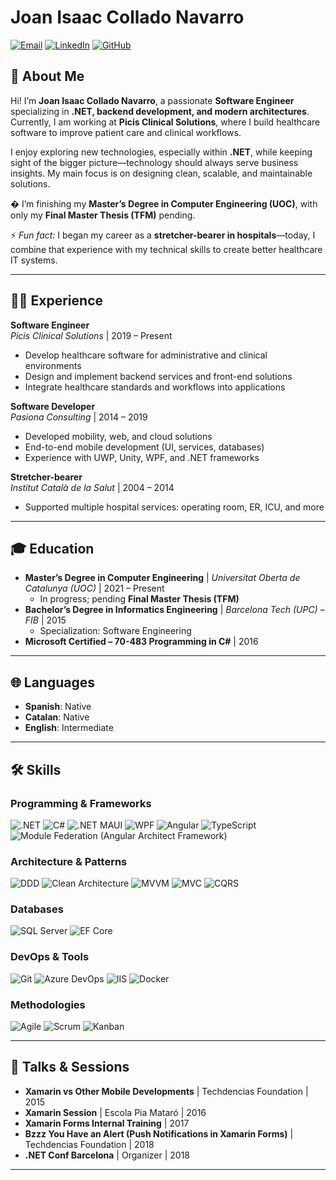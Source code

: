 # Joan Isaac Collado Navarro

[![Email](https://img.shields.io/badge/Email-joan.isaac.collado@gmail.com-D14836?style=flat-square&logo=gmail&logoColor=white)](mailto:joan.isaac.collado@gmail.com)
[![LinkedIn](https://img.shields.io/badge/LinkedIn-Profile-0077B5?style=flat-square&logo=linkedin&logoColor=white)](https://www.linkedin.com/in/joan-isaac-collado-navarro-a8930430/)
[![GitHub](https://img.shields.io/badge/GitHub-@jicolladon-181717?style=flat-square&logo=github&logoColor=white)](https://github.com/jicolladon)

## 👋 About Me

Hi! I’m **Joan Isaac Collado Navarro**, a passionate **Software Engineer** specializing in **.NET, backend development, and modern architectures**.  
Currently, I am working at **Picis Clinical Solutions**, where I build healthcare software to improve patient care and clinical workflows.

I enjoy exploring new technologies, especially within **.NET**, while keeping sight of the bigger picture—technology should always serve business insights. My main focus is on designing clean, scalable, and maintainable solutions.

� I’m finishing my **Master’s Degree in Computer Engineering (UOC)**, with only my **Final Master Thesis (TFM)** pending.

⚡ _Fun fact:_ I began my career as a **stretcher-bearer in hospitals**—today, I combine that experience with my technical skills to create better healthcare IT systems.

---

## 🧑‍💻 Experience

**Software Engineer**  
_Picis Clinical Solutions_ | 2019 – Present

- Develop healthcare software for administrative and clinical environments
- Design and implement backend services and front-end solutions
- Integrate healthcare standards and workflows into applications

**Software Developer**  
_Pasiona Consulting_ | 2014 – 2019

- Developed mobility, web, and cloud solutions
- End-to-end mobile development (UI, services, databases)
- Experience with UWP, Unity, WPF, and .NET frameworks

**Stretcher-bearer**  
_Institut Català de la Salut_ | 2004 – 2014

- Supported multiple hospital services: operating room, ER, ICU, and more

---

## 🎓 Education

- **Master’s Degree in Computer Engineering** | _Universitat Oberta de Catalunya (UOC)_ | 2021 – Present
  - In progress; pending **Final Master Thesis (TFM)**
- **Bachelor’s Degree in Informatics Engineering** | _Barcelona Tech (UPC) – FIB_ | 2015
  - Specialization: Software Engineering
- **Microsoft Certified – 70-483 Programming in C#** | 2016

---

## 🌐 Languages

- **Spanish**: Native
- **Catalan**: Native
- **English**: Intermediate

---

## 🛠 Skills

### Programming & Frameworks

![.NET](https://img.shields.io/badge/.NET-512BD4?style=for-the-badge&logo=dotnet&logoColor=white)
![C#](https://img.shields.io/badge/C%23-239120?style=for-the-badge&logo=c-sharp&logoColor=white)
![.NET MAUI](https://img.shields.io/badge/.NET%20MAUI-512BD4?style=for-the-badge&logo=dotnet&logoColor=white)
![WPF](https://img.shields.io/badge/WPF-512BD4?style=for-the-badge&logo=windows&logoColor=white)
![Angular](https://img.shields.io/badge/Angular-DD0031?style=for-the-badge&logo=angular&logoColor=white)
![TypeScript](https://img.shields.io/badge/TypeScript-3178C6?style=for-the-badge&logo=typescript&logoColor=white)
![Module Federation (Angular Architect Framework)](<https://img.shields.io/badge/Module%20Federation%20(Angular%20Architect%20Framework)-DD0031?style=for-the-badge&logo=angular&logoColor=white>)

### Architecture & Patterns

![DDD](https://img.shields.io/badge/DDD-4B0082?style=for-the-badge)
![Clean Architecture](https://img.shields.io/badge/Clean%20Architecture-228B22?style=for-the-badge)
![MVVM](https://img.shields.io/badge/MVVM-008080?style=for-the-badge)
![MVC](https://img.shields.io/badge/MVC-1E90FF?style=for-the-badge)
![CQRS](https://img.shields.io/badge/CQRS-7C0082?style=for-the-badge)

### Databases

![SQL Server](https://img.shields.io/badge/SQL%20Server-CC2927?style=for-the-badge&logo=microsoftsqlserver&logoColor=white)
![EF Core](https://img.shields.io/badge/Entity%20Framework%20Core-68217A?style=for-the-badge&logo=dotnet&logoColor=white)

### DevOps & Tools

![Git](https://img.shields.io/badge/Git-F05032?style=for-the-badge&logo=git&logoColor=white)
![Azure DevOps](https://img.shields.io/badge/Azure%20DevOps-0078D7?style=for-the-badge&logo=azuredevops&logoColor=white)
![IIS](https://img.shields.io/badge/IIS-0078D7?style=for-the-badge&logo=windows&logoColor=white)
![Docker](https://img.shields.io/badge/Docker-2496ED?style=for-the-badge&logo=docker&logoColor=white)

### Methodologies

![Agile](https://img.shields.io/badge/Agile-28A745?style=for-the-badge)
![Scrum](https://img.shields.io/badge/Scrum-6DB33F?style=for-the-badge)
![Kanban](https://img.shields.io/badge/Kanban-00BFFF?style=for-the-badge)

---

## 🎤 Talks & Sessions

- **Xamarin vs Other Mobile Developments** | Techdencias Foundation | 2015
- **Xamarin Session** | Escola Pia Mataró | 2016
- **Xamarin Forms Internal Training** | 2017
- **Bzzz You Have an Alert (Push Notifications in Xamarin Forms)** | Techdencias Foundation | 2018
- **.NET Conf Barcelona** | Organizer | 2018

---

